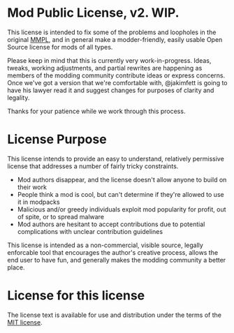 Mod Public License, v2. WIP.
=========
This license is intended to fix some of the problems and loopholes in the original [MMPL](https://github.com/BuildCraft/BuildCraft/blob/6.1.x/buildcraft_resources/LICENSE.txt), and in general make a modder-friendly, easily usable Open Source license for mods of all types.

Please keep in mind that this is currently very work-in-progress. Ideas, tweaks, working adjustments, and partial rewrites are happening as members of the modding community contribute ideas or express concerns.  
Once we've got a version that we're comfortable with, @jakimfett is going to have his lawyer read it and suggest changes for purposes of clarity and legality.

Thanks for your patience while we work through this process.

License Purpose
=========
This license intends to provide an easy to understand, relatively permissive license that addresses a number of fairly tricky constraints.
* Mod authors disappear, and the license doesn't allow anyone to build on their work
* People think a mod is cool, but can't determine if they're allowed to use it in modpacks
* Malicious and/or greedy individuals exploit mod popularity for profit, out of spite, or to spread malware
* Mod authors are hesitant to accept contributions due to potential complications with unclear contribution guidelines

This license is intended as a non-commercial, visible source, legally enforcable tool that encourages the author's creative process, allows the end user to have fun, and generally makes the modding community a better place.


License for this license
=========

The license text is available for use and distribution under the terms of the [MIT license](https://tldrlegal.com/license/mit-license).

